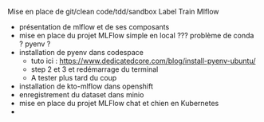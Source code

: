 Mise en place de git/clean code/tdd/sandbox
Label
Train
Mlflow
- présentation de mlflow et de ses composants
- mise en place du projet MLFlow simple en local ??? problème de conda ? pyenv ?
- installation de pyenv dans codespace
  - tuto ici : https://www.dedicatedcore.com/blog/install-pyenv-ubuntu/
  - step 2 et 3 et redémarrage du terminal
  - A tester plus tard du coup
- installation de kto-mlflow dans openshift
- enregistrement du dataset dans minio
- mise en place du projet MLFlow chat et chien en Kubernetes
- 
